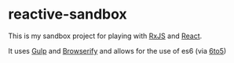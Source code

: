 reactive-sandbox
================

This is my sandbox project for playing with [RxJS](https://github.com/Reactive-Extensions/RxJS) and [React](http://facebook.github.io/react/).

It uses [Gulp](http://gulpjs.com/) and [Browserify](http://browserify.org/) and allows for the use of es6 (via [6to5](https://github.com/6to5/6to5))
